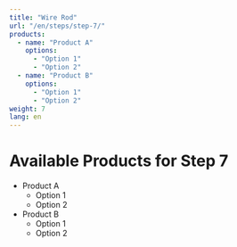 ```yaml
---
title: "Wire Rod"
url: "/en/steps/step-7/"
products:
  - name: "Product A"
    options:
      - "Option 1"
      - "Option 2"
  - name: "Product B"
    options:
      - "Option 1"
      - "Option 2"
weight: 7
lang: en
---
```


# Available Products for Step 7

- Product A
  - Option 1
  - Option 2
- Product B
  - Option 1
  - Option 2